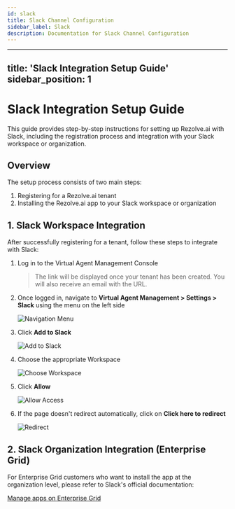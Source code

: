 ```yaml
---
id: slack
title: Slack Channel Configuration
sidebar_label: Slack
description: Documentation for Slack Channel Configuration
---
```


---
title: 'Slack Integration Setup Guide'
sidebar_position: 1
---

# Slack Integration Setup Guide

This guide provides step-by-step instructions for setting up Rezolve.ai with Slack, including the registration process and integration with your Slack workspace or organization.

## Overview

The setup process consists of two main steps:
1. Registering for a Rezolve.ai tenant
2. Installing the Rezolve.ai app to your Slack workspace or organization

## 1. Slack Workspace Integration

After successfully registering for a tenant, follow these steps to integrate with Slack:

1. Log in to the Virtual Agent Management Console
   > The link will be displayed once your tenant has been created. You will also receive an email with the URL.

2. Once logged in, navigate to **Virtual Agent Management > Settings > Slack** using the menu on the left side

   ![Navigation Menu](/img/reference/images/Slack-signup-process-2_page2_2.png)

3. Click **Add to Slack**

   ![Add to Slack](/img/reference/images/Slack-signup-process-2_page3_2.png)

4. Choose the appropriate Workspace

   ![Choose Workspace](/img/reference/images/Slack-signup-process-2_page3_3.png)

5. Click **Allow**

   ![Allow Access](/img/reference/images/Slack-signup-process-2_page3_4.png)

6. If the page doesn't redirect automatically, click on **Click here to redirect**

   ![Redirect](/img/reference/images/Slack-signup-process-2_page3_5.png)

## 2. Slack Organization Integration (Enterprise Grid)

For Enterprise Grid customers who want to install the app at the organization level, please refer to Slack's official documentation:

[Manage apps on Enterprise Grid](https://slack.com/help/articles/360000281563-Manage-apps-on-Enterprise-Grid#install-an-app-at-the-org-level)
